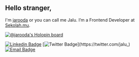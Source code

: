 ## Hello stranger,

I'm [jarooda](https://jaluwibowo.id/) or you can call me Jalu. I’m a Frontend Developer at [Sekolah.mu](https://www.sekolah.mu/).

[![@jarooda's Holopin board](https://holopin.io/api/user/board?user=jarooda)](https://holopin.io/@jarooda)

[![Linkedin Badge](https://img.shields.io/badge/-jaluwibowoaji-blue?style=flat-square&logo=Linkedin&logoColor=white&link=https://www.linkedin.com/in/jalu-wibowo-aji-25a09b180/)](https://www.linkedin.com/in/jaluwibowoaji/)
[![Twitter Badge](https://img.shields.io/badge/-jaIu-blue?style=flat-square&logo=Twitter&logoColor=white&link=https://twitter.com/jaIu_)](https://twitter.com/jaIu_)
[![Email Badge](https://img.shields.io/badge/-jaluwibowoaji@gmail.com-red?style=flat-square&logo=Gmail&logoColor=white&link=mailto:jaluwibowoaji@gmail.com)](mailto:jaluwibowoaji@gmail.com)
